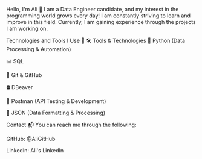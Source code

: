 Hello, I'm Ali 👋
I am a Data Engineer candidate, and my interest in the programming world grows every day! I am constantly striving to learn and improve in this field. Currently, I am gaining experience through the projects I am working on.

Technologies and Tools I Use 🚀
🛠️ Tools & Technologies
🐍 Python (Data Processing & Automation)

📊 SQL

🐙 Git & GitHub

🛢️ DBeaver

📮 Postman (API Testing & Development)

📂 JSON (Data Formatting & Processing)


Contact 📬
You can reach me through the following:

GitHub: @AliGitHub

LinkedIn: Ali's LinkedIn



